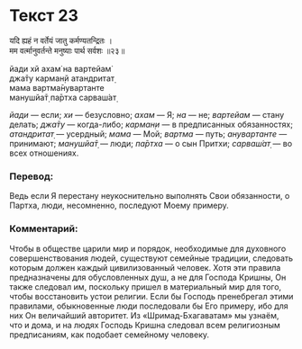 # Текст 23

यदि ह्यहं न वर्तेयं जातु कर्मण्यतन्द्रितः ।  
मम वर्त्मानुवर्तन्ते मनुष्याः पार्थ सर्वशः ॥२३॥

йади хй ахам̇ на вартейам̇  
джа̄ту карман̣й атандритат̣  
мама вартма̄нувартанте  
манушйа̄т̣ па̄ртха сарваш́ат̣

_йади_ — если; _хи_ — безусловно; _ахам_ — Я; _на_ — не; _вартейам_ — стану делать; _джа̄ту_ — когда-либо; _карман̣и_ — в предписанных обязанностях; _атандритат̣_ — усердный; _мама_ — Мой; _вартма_ — путь; _анувартанте_ — принимают; _манушйа̄т̣_ — люди; _па̄ртха_ — о сын Притхи; _сарваш́ат̣_ — во всех отношениях.

### Перевод:

Ведь если Я перестану неукоснительно выполнять Свои обязанности, о Партха, люди, несомненно, последуют Моему примеру.

### Комментарий:

Чтобы в обществе царили мир и порядок, необходимые для духовного совершенствования людей, существуют семейные традиции, следовать которым должен каждый цивилизованный человек. Хотя эти правила предназначены для обусловленных душ, а не для Господа Кришны, Он также следовал им, поскольку пришел в материальный мир для того, чтобы восстановить устои религии. Если бы Господь пренебрегал этими правилами, обыкновенные люди последовали бы Его примеру, ибо для них Он величайший авторитет. Из «Шримад-Бхагаватам» мы узнаём, что и дома, и на людях Господь Кришна следовал всем религиозным предписаниям, как подобает семейному человеку.